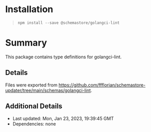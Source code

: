 # Installation
> `npm install --save @schemastore/golangci-lint`

# Summary
This package contains type definitions for golangci-lint.

## Details
Files were exported from https://github.com/ffflorian/schemastore-updater/tree/main/schemas/golangci-lint.

## Additional Details
* Last updated: Mon, Jan 23, 2023, 19:39:45 GMT
* Dependencies: none
